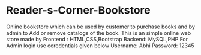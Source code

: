 # Reader-s-Corner-Bookstore
Online bookstore  which can be used by customer to purchase books and by admin to Add or remove catalogs of the book.
This is an simple online web store made by 
Frontend : HTML,CSS,Bootstrap
Backend:   MySQL,PHP
For Admin login use ceredentials given below
Username: Abhi
Password: 12345
